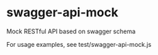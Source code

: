 # swagger-api-mock

Mock RESTful API based on swagger schema

For usage examples, see test/swagger-api-mock.js